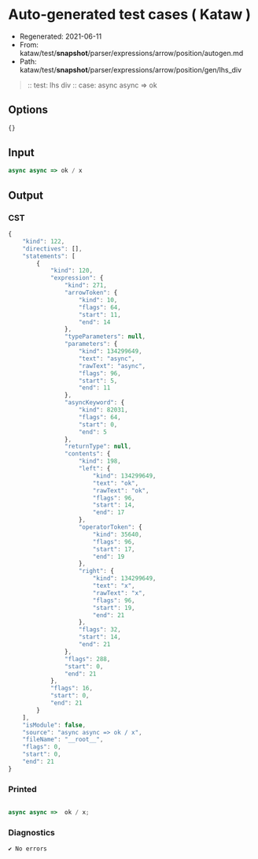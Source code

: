 # Auto-generated test cases ( Kataw )
- Regenerated: 2021-06-11
- From: kataw/test/__snapshot__/parser/expressions/arrow/position/autogen.md
- Path: kataw/test/__snapshot__/parser/expressions/arrow/position/gen/lhs_div
> :: test: lhs div
> :: case: async async => ok
## Options

`````js
{}
`````
## Input

`````js
async async => ok / x
`````
## Output

### CST

```javascript
{
    "kind": 122,
    "directives": [],
    "statements": [
        {
            "kind": 120,
            "expression": {
                "kind": 271,
                "arrowToken": {
                    "kind": 10,
                    "flags": 64,
                    "start": 11,
                    "end": 14
                },
                "typeParameters": null,
                "parameters": {
                    "kind": 134299649,
                    "text": "async",
                    "rawText": "async",
                    "flags": 96,
                    "start": 5,
                    "end": 11
                },
                "asyncKeyword": {
                    "kind": 82031,
                    "flags": 64,
                    "start": 0,
                    "end": 5
                },
                "returnType": null,
                "contents": {
                    "kind": 198,
                    "left": {
                        "kind": 134299649,
                        "text": "ok",
                        "rawText": "ok",
                        "flags": 96,
                        "start": 14,
                        "end": 17
                    },
                    "operatorToken": {
                        "kind": 35640,
                        "flags": 96,
                        "start": 17,
                        "end": 19
                    },
                    "right": {
                        "kind": 134299649,
                        "text": "x",
                        "rawText": "x",
                        "flags": 96,
                        "start": 19,
                        "end": 21
                    },
                    "flags": 32,
                    "start": 14,
                    "end": 21
                },
                "flags": 288,
                "start": 0,
                "end": 21
            },
            "flags": 16,
            "start": 0,
            "end": 21
        }
    ],
    "isModule": false,
    "source": "async async => ok / x",
    "fileName": "__root__",
    "flags": 0,
    "start": 0,
    "end": 21
}
```

### Printed

```javascript

async async =>  ok / x;
```

### Diagnostics

```javascript
✔ No errors
```

